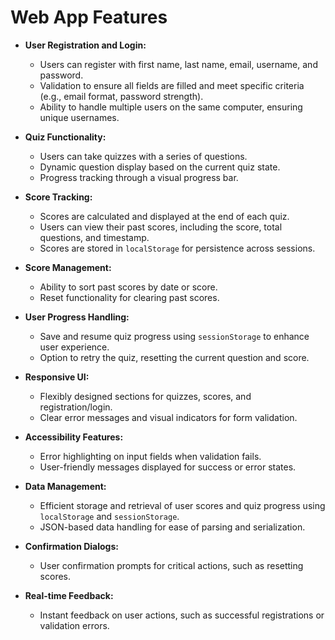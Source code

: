 # Web App Features

- **User Registration and Login:**
  - Users can register with first name, last name, email, username, and password.
  - Validation to ensure all fields are filled and meet specific criteria (e.g., email format, password strength).
  - Ability to handle multiple users on the same computer, ensuring unique usernames.

- **Quiz Functionality:**
  - Users can take quizzes with a series of questions.
  - Dynamic question display based on the current quiz state.
  - Progress tracking through a visual progress bar.
  
- **Score Tracking:**
  - Scores are calculated and displayed at the end of each quiz.
  - Users can view their past scores, including the score, total questions, and timestamp.
  - Scores are stored in `localStorage` for persistence across sessions.

- **Score Management:**
  - Ability to sort past scores by date or score.
  - Reset functionality for clearing past scores.

- **User Progress Handling:**
  - Save and resume quiz progress using `sessionStorage` to enhance user experience.
  - Option to retry the quiz, resetting the current question and score.

- **Responsive UI:**
  - Flexibly designed sections for quizzes, scores, and registration/login.
  - Clear error messages and visual indicators for form validation.

- **Accessibility Features:**
  - Error highlighting on input fields when validation fails.
  - User-friendly messages displayed for success or error states.

- **Data Management:**
  - Efficient storage and retrieval of user scores and quiz progress using `localStorage` and `sessionStorage`.
  - JSON-based data handling for ease of parsing and serialization.

- **Confirmation Dialogs:**
  - User confirmation prompts for critical actions, such as resetting scores.

- **Real-time Feedback:**
  - Instant feedback on user actions, such as successful registrations or validation errors.
